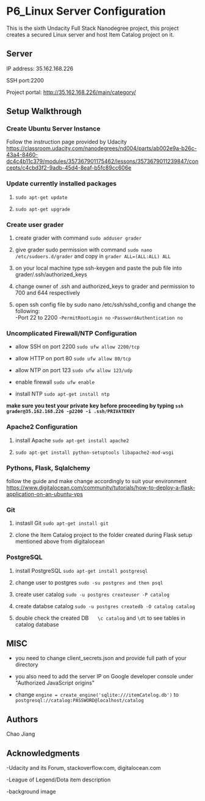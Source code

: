 # P6_Linux Server Configuration

This is the sixth Undacity Full Stack Nanodegree project, this project creates
a secured Linux server and host Item Catalog project on it.


## Server
  IP address: 35.162.168.226 
  
  SSH port:2200
  
  Project portal: http://35.162.168.226/main/category/
  
  
## Setup Walkthrough
### Create Ubuntu Server Instance
   Follow the instruction page provided by Udacity https://classroom.udacity.com/nanodegrees/nd004/parts/ab002e9a-b26c-43a4-8460-dc4c4b11c379/modules/357367901175462/lessons/3573679011239847/concepts/c4cbd3f2-9adb-45d4-8eaf-b5fc89cc606e
### Update currently installed packages
  1. `sudo apt-get update`
  
  2. `sudo apt-get upgrade`
  
### Create user grader
  1. create grader with command `sudo adduser grader` 
  
  2. give grader sudo permission with command `sudo nano /etc/sudoers.d/grader` and copy in 
  `grader ALL=(ALL:ALL) ALL`  
  
  3. on your local machine type ssh-keygen and paste the pub file into grader/.ssh/authorized_keys  
  
  4. change owner of .ssh and authorized_keys to grader and permission to 700 and 644 respectively
  
  5. open ssh config file by sudo nano /etc/ssh/sshd_config and change the following:             
      -Port 22 to 2200
      -`PermitRootLogin no`
      -`PasswordAuthentication no`  
      
### Uncomplicated Firewall/NTP Configuration  
   - allow SSH on port 2200         `sudo ufw allow 2200/tcp`
   
   - allow HTTP on port 80          `sudo ufw allow 80/tcp`
   
   - allow NTP on port 123          `sudo ufw allow 123/udp`
   
   - enable firewall                `sudo ufw enable`
   
   - install NTP                   `sudo apt-get install ntp`
   
   __make sure you test your private key before proceeding by typing                                                                         `ssh grader@35.162.168.226 -p2200 -i .ssh/PRIVATEKEY`__
   
### Apache2 Configuration
  1. install Apache `sudo apt-get install apache2`
  
  2. `sudo apt-get install python-setuptools libapache2-mod-wsgi`
  
### Pythons, Flask, Sqlalchemy
   follow the guide and make change accordingly to suit your environment
https://www.digitalocean.com/community/tutorials/how-to-deploy-a-flask-application-on-an-ubuntu-vps

### Git
  1. instasll Git                  `sudo apt-get install git`
  
  2. clone the Item Catalog project to the folder created during Flask setup mentioned above from digitalocean
  
### PostgreSQL
  1. install PostgreSQL            `sudo apt-get install postgresql` 
  
  2. change user to postgres       `sudo -su postgres and then psql`
  
  3. create user catalog           `sudo -u postgres createuser -P catalog`
  
  4. create databse catalog        `sudo -u postgres createdb -O catalog catalog`
  
  5. double check the created DB      `\c catalog` and `\dt` to see tables in catalog database
  
  
## MISC
  - you need to change client_secrets.json and provide full path of your directory
  
  - you also need to add the server IP on Google developer console under "Authorized JavaScript origins"
  
  - change `engine = create_engine('sqlite:///itemCatelog.db')` to `postgresql://catalog:PASSWORD@localhost/catalog`


## Authors

Chao Jiang


## Acknowledgments
-Udacity and its Forum, stackoverflow.com, digitalocean.com

-League of Legend/Dota item description

-background image


